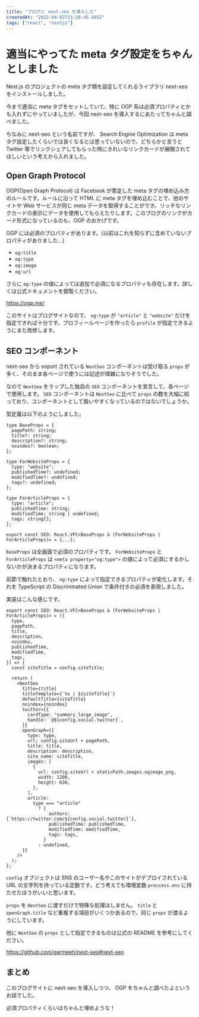 ```yaml
---
title: "ブログに next-seo を導入した"
createdAt: "2022-04-02T13:28:45.485Z"
tags: ["react", "nextjs"]
---
```


# 適当にやってた meta タグ設定をちゃんとしました

Next.js のプロジェクトの meta タグ類を設定してくれるライブラリ next-seo をインストールしました。

今まで適当に meta タグをセットしていて、特に OGP 系は必須プロパティとかも入れずにやっていましたが、今回 next-seo を導入するにあたってちゃんと調べました。

ちなみに next-seo という名前ですが、 Search Engine Optimization は meta タグ設定したくらいでは良くなるとは思っていないので、どちらかと言うと Twitter 等でリンクシェアしてもらった時にきれいなリンクカードが展開されてほしいという考えから入れました。

## Open Graph Protocol

OGP(Open Graph Protocol) は Facebook が策定した meta タグの埋め込み方のルールです。ルールに沿って HTML に meta タグを埋め込むことで、他のサイトや Web サービスが同じ meta データを取得することができ、リッチなリンクカードの表示にデータを使用してもらえたりします。このブログのリンクがカード形式になっているのも、OGP のおかげです。

OGP には必須のプロパティがあります。(以前はこれを知らずに含めていないプロパティがありました…)

- `og:title`
- `og:type`
- `og:image`
- `og:url`

さらに `og:type` の値によっては追加で必須になるプロパティも存在します。詳しくは公式ドキュメントを御覧ください。

https://ogp.me/

このサイトはブログサイトなので、 `og:type` が `"article"` と `"website"` だけを指定できれば十分です。プロフィールページを作ったら `profile` が指定できるようにまた改修します。

## SEO コンポーネント

next-seo から export されている `NextSeo` コンポーネントは受け取る `props` が多く、そのまま各ページで使うには記述が煩雑になりそうでした。

なので `NextSeo` をラップした独自の `SEO` コンポーネントを宣言して、各ページで使用します。 `SEO` コンポーネントは `NextSeo` に比べて `props` の数を大幅に絞っており、コンポーネントとして扱いやすくなっているのではないでしょうか。

型定義は以下のようにしました。

```tsx
type BaseProps = {
  pagePath: string;
  title?: string;
  description?: string;
  noindex?: boolean;
};

type ForWebsiteProps = {
  type: "website";
  publishedTime?: undefined;
  modifiedTime?: undefined;
  tags?: undefined;
};

type ForArticleProps = {
  type: "article";
  publishedTime: string;
  modifiedTime: string | undefined;
  tags: string[];
};

export const SEO: React.VFC<BaseProps & (ForWebsiteProps | ForArticleProps)> = {...};
```

`BaseProps` は全画面で必須のプロパティです。 `ForWebsiteProps` と `ForArticleProps` は `<meta property="og:type">` の値によって必須にするかしないかが決まるプロパティになります。

前節で触れたとおり、 `og:type` によって指定できるプロパティが変化します。それを TypeScript の Discriminated Union で条件付きの必須を表現しました。

実装はこんな感じです。

```tsx
export const SEO: React.VFC<BaseProps & (ForWebsiteProps | ForArticleProps)> = ({
  type,
  pagePath,
  title,
  description,
  noindex,
  publishedTime,
  modifiedTime,
  tags,
}) => {
  const siteTitle = config.siteTitle;

  return (
    <NextSeo
      title={title}
      titleTemplate={`%s | ${siteTitle}`}
      defaultTitle={siteTitle}
      noindex={noindex}
      twitter={{
        cardType: "summary_large_image",
        handle: `@${config.social.twitter}`,
      }}
      openGraph={{
        type: type,
        url: config.siteUrl + pagePath,
        title: title,
        description: description,
        site_name: siteTitle,
        images: [
          {
            url: config.siteUrl + staticPath.images.ogimage_png,
            width: 1200,
            height: 630,
          },
        ],
        article:
          type === "article"
            ? {
                authors: [`https://twitter.com/${config.social.twitter}`],
                publishedTime: publishedTime,
                modifiedTime: modifiedTime,
                tags: tags,
              }
            : undefined,
      }}
    />
  );
};
```

`config` オブジェクトは SNS のユーザー名やこのサイトがデプロイされている URL の文字列を持っている定数です。どう考えても環境変数 `proccess.env` に持たせたほうがいいと思います。

`props` を `NextSeo` に渡すだけで特殊な処理はしません。 `title` と `openGraph.title` など重複する項目がいくつかあるので、同じ `props` が渡るようにしています。

他に `NextSeo` の `props` として指定できるものは公式の README を参考にしてください。

https://github.com/garmeeh/next-seo#next-seo

## まとめ

このブログサイトに next-seo を導入しつつ、 OGP をちゃんと調べたよというお話でした。

必須プロパティくらいはちゃんと埋めような！
